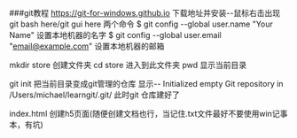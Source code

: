 ###git教程
https://git-for-windows.github.io 下载地址并安装--鼠标右击出现git bash here/git gui here 两个命令 
$ git config --global user.name "Your Name" 设置本地机器的名字
$ git config --global user.email "email@example.com" 设置本地机器的邮箱

mkdir store 创建文件夹
cd store 进入到此文件夹
pwd 显示当前目录
 
git init 把当前目录变成git管理的仓库 显示-- Initialized empty Git repository in /Users/michael/learngit/.git/
此时git 仓库建好了

index.html 创建h5页面(随便创建文档也行，当记住.txt文件最好不要使用win记事本，有坑)

